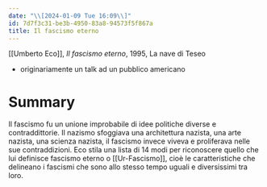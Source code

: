 ```yaml
---
date: "\\[2024-01-09 Tue 16:09\\]"
id: 7d7f3c31-be3b-4950-83a8-94573f5f867a
title: Il fascismo eterno
---
```


[[Umberto Eco]], *Il fascismo eterno*, 1995, La nave di Teseo

- originariamente un talk ad un pubblico americano

# Summary

Il fascismo fu un unione improbabile di idee politiche diverse e contraddittorie. Il nazismo sfoggiava una architettura nazista, una arte nazista, una scienza nazista, il fascismo invece viveva e proliferava nelle sue contraddizioni. Eco stila una lista di 14 modi per riconoscere quello che lui definisce fascismo eterno o [[Ur-Fascismo]], cioè le caratteristiche che delineano i fascismi che sono allo stesso tempo uguali e diversissimi tra loro.
